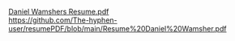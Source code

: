 ﻿[Daniel Wamshers Resume.pdf](https://github.com/The-hyphen-user/resumePDF/blob/main/Resume%20Daniel%20Wamsher.pdf)  
https://github.com/The-hyphen-user/resumePDF/blob/main/Resume%20Daniel%20Wamsher.pdf
